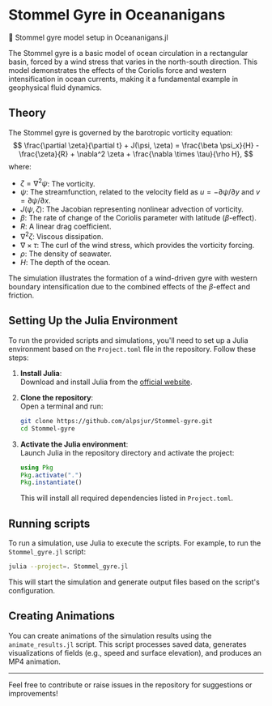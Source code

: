 # Stommel Gyre in Oceananigans  
🌊 Stommel gyre model setup in Oceananigans.jl  

The Stommel gyre is a basic model of ocean circulation in a rectangular basin, forced by a wind stress that varies in the north-south direction. This model demonstrates the effects of the Coriolis force and western intensification in ocean currents, making it a fundamental example in geophysical fluid dynamics.

## Theory

The Stommel gyre is governed by the barotropic vorticity equation:
$$
\frac{\partial \zeta}{\partial t} + J(\psi, \zeta) = \frac{\beta \psi_x}{H} - \frac{\zeta}{R} + \nabla^2 \zeta + \frac{\nabla \times \tau}{\rho H},
$$
where:
- $\zeta = \nabla^2 \psi$: The vorticity.
- $\psi$: The streamfunction, related to the velocity field as $u = -\partial \psi / \partial y$ and $v = \partial \psi / \partial x$.
- $J(\psi, \zeta)$: The Jacobian representing nonlinear advection of vorticity.
- $\beta$: The rate of change of the Coriolis parameter with latitude ($\beta$-effect).
- $R$: A linear drag coefficient.
- $\nabla^2 \zeta$: Viscous dissipation.
- $\nabla \times \tau$: The curl of the wind stress, which provides the vorticity forcing.
- $\rho$: The density of seawater.
- $H$: The depth of the ocean.

The simulation illustrates the formation of a wind-driven gyre with western boundary intensification due to the combined effects of the $\beta$-effect and friction.

## Setting Up the Julia Environment

To run the provided scripts and simulations, you'll need to set up a Julia environment based on the `Project.toml` file in the repository. Follow these steps:


1. **Install Julia**:  
   Download and install Julia from the [official website](https://julialang.org/downloads/).

2. **Clone the repository**:  
   Open a terminal and run:
   ```bash
   git clone https://github.com/alpsjur/Stommel-gyre.git
   cd Stommel-gyre
   ```

3. **Activate the Julia environment**:  
   Launch Julia in the repository directory and activate the project:
   ```julia
   using Pkg
   Pkg.activate(".")
   Pkg.instantiate()
   ```
   This will install all required dependencies listed in `Project.toml`.

## Running scripts  

   To run a simulation, use Julia to execute the scripts. For example, to run the `Stommel_gyre.jl` script:
   ```bash
   julia --project=. Stommel_gyre.jl
   ```
   This will start the simulation and generate output files based on the script's configuration.


## Creating Animations

You can create animations of the simulation results using the `animate_results.jl` script. This script processes saved data, generates visualizations of fields (e.g., speed and surface elevation), and produces an MP4 animation.

---
Feel free to contribute or raise issues in the repository for suggestions or improvements!